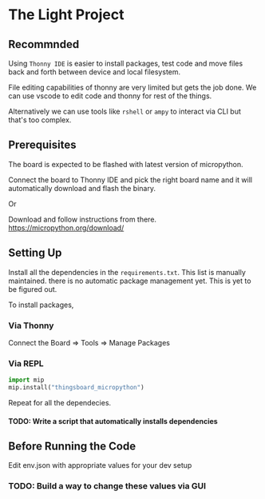 # The Light Project

## Recommnded

Using `Thonny IDE` is easier to install packages, test code and move files back and forth between device and local filesystem.

File editing capabilities of thonny are very limited but gets the job done. We can use vscode to edit code and thonny for rest of the things.

Alternatively we can use tools like `rshell` or `ampy` to interact via CLI but that's too complex.

## Prerequisites

The board is expected to be flashed with latest version of micropython.

Connect the board to Thonny IDE and pick the right board name and it will automatically download and flash the binary.

Or

Download and follow instructions from there.
https://micropython.org/download/

## Setting Up

Install all the dependencies in the `requirements.txt`. This list is manually maintained. there is no automatic package management yet. This is yet to be figured out.

To install packages,

### Via Thonny

Connect the Board => Tools => Manage Packages

### Via REPL

```python
import mip
mip.install("thingsboard_micropython")
```

Repeat for all the dependecies.

#### TODO: Write a script that automatically installs dependencies

## Before Running the Code

Edit env.json with appropriate values for your dev setup

### TODO: Build a way to change these values via GUI
